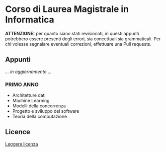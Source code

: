 # Corso di Laurea Magistrale in Informatica

<b>ATTENZIONE:</b> per quanto siano stati revisionati, in questi appunti potrebbero essere presenti degli errori, sia concettuali sia grammaticali. Per chi volesse segnalare eventuali correzioni, effettuare una Pull requests.

## Appunti

<i>... in aggiornamento ...</i>

### PRIMO ANNO

- Architetture dati
- Machine Learning
- Modelli della concorrenza
- Progetto e sviluppo del software
- Teoria della computazione

## Licence

[Leggere licenza](https://github.com/Marta629/Appunti_corsi_universitari/blob/main/LICENSE.md)
